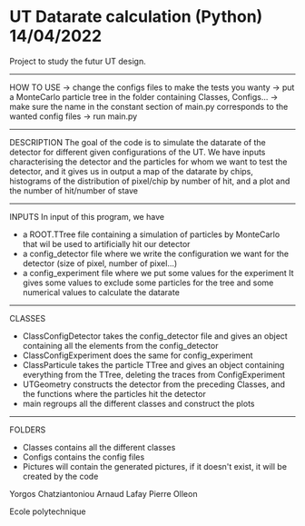 # UT Datarate calculation (Python) 14/04/2022

Project to study the futur UT design.

_______________
HOW TO USE
-> change the configs files to make the tests you wanty
-> put a MonteCarlo particle tree in the folder containing Classes, Configs...
-> make sure the name in the constant section of main.py corresponds to the wanted config files
-> run main.py


_______________
DESCRIPTION
The goal of the code is to simulate the datarate of the detector for
different given configurations of the UT.
We have inputs characterising the detector and the particles for whom
we want to test the detector, and it gives us in output a map of the 
datarate by chips, histograms of the distribution of pixel/chip by 
number of hit, and a plot and the number of hit/number of stave


_______________
INPUTS
In input of this program, we have 
  - a ROOT.TTree file containing a simulation of particles by MonteCarlo
    that wil be used to artificially hit our detector
  - a config_detector file where we write the configuration we want for 
    the detector (size of pixel, number of pixel...)
  - a config_experiment file where we put some values for the experiment
    It gives some values to exclude some particles for the tree and some
    numerical values to calculate the datarate 


_______________
CLASSES
  - ClassConfigDetector takes the config_detector file and gives an object
    containing all the elements from the config_detector
  - ClassConfigExperiment does the same for config_experiment
  - ClassParticule takes the particle TTree and gives an object 
    containing everything from the TTree, deleting the traces from 
    ConfigExperiment
  - UTGeometry constructs the detector from the preceding Classes, and 
    the functions where the particles hit the detector
  - main regroups all the different classes and construct the plots
  
_______________
FOLDERS
  - Classes contains all the different classes
  - Configs contains the config files
  - Pictures will contain the generated pictures, if it doesn't exist, it will be created by the code






Yorgos Chatziantoniou
Arnaud Lafay
Pierre Olleon

Ecole polytechnique
